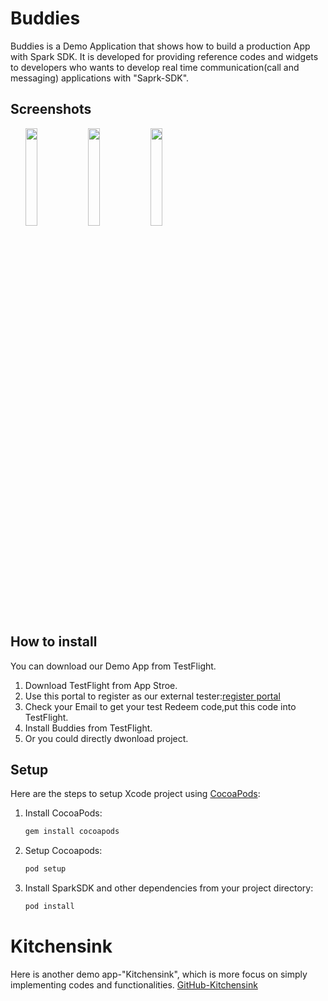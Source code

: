 # Buddies

Buddies is a Demo Application that shows how to build a production App with Spark SDK. It is developed for providing reference codes and widgets to developers who wants to develop real time communication(call and messaging) applications with "Saprk-SDK".

## Screenshots 
<ul>
<img src="https://github.com/ciscospark/spark-ios-sdk-example-buddies/blob/develop/ScreenShots/S_2.jpg" width="20%" height="20%">
<img src="https://github.com/ciscospark/spark-ios-sdk-example-buddies/blob/develop/ScreenShots/S_3.jpg" width="20%" height="20%">
<img src="https://github.com/ciscospark/spark-ios-sdk-example-buddies/blob/develop/ScreenShots/S_1.jpg" width="20%" height="20%">
</ul>

## How to install
You can download our Demo App from TestFlight.
1. Download TestFlight from App Stroe.
1. Use this portal to register as our external tester:[register portal](https://buddies-ios-beta-user-signup.herokuapp.com/?token=MTcHLfVhezEow4VqgWwPTRfcKZPoXCeT
)
1. Check your Email to get your test Redeem code,put this code into TestFlight.
1. Install Buddies from TestFlight.
1. Or you could directly dwonload project.

## Setup
Here are the steps to setup Xcode project using [CocoaPods](http://cocoapods.org):

1. Install CocoaPods:
    ```bash
    gem install cocoapods
    ```

2. Setup Cocoapods:
    ```bash
    pod setup
    ```

3. Install SparkSDK and other dependencies from your project directory:

    ```bash
    pod install
    ```
# Kitchensink
Here is another demo app-"Kitchensink", which is more focus on simply implementing codes and functionalities.
[GitHub-Kitchensink](https://github.com/ciscospark/spark-ios-sdk-example) 

